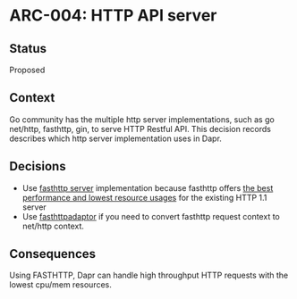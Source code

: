 # ARC-004: HTTP API server

## Status

Proposed

## Context

Go community has the multiple http server implementations, such as go net/http, fasthttp, gin, to serve HTTP Restful API. This decision records describes which http server implementation uses in Dapr.

## Decisions

* Use [fasthttp server](https://github.com/valyala/fasthttp) implementation because fasthttp offers [the best performance and lowest resource usages](https://github.com/valyala/fasthttp#http-server-performance-comparison-with-nethttp) for the existing HTTP 1.1 server
* Use [fasthttpadaptor](https://godoc.org/github.com/valyala/fasthttp/fasthttpadaptor) if you need to convert fasthttp request context to net/http context.

## Consequences

Using FASTHTTP, Dapr can handle high throughput HTTP requests with the lowest cpu/mem resources.
